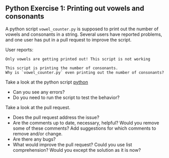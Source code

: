 ## Python Exercise 1: Printing out vowels and consonants

A python script `vowel_counter.py` is supposed to print out the number of vowels and consonants in a string.
Several users have reported problems, and one user has put in a pull request to improve the script. 

User reports:

```
Only vowels are getting printed out! This script is not working
```

```
This script is printing the number of consonants.
Why is `vowel_counter.py` even printing out the number of consonants?  
```

Take a look at the python script [python](../python/exercise1/vowel_counter.py) 

* Can you see any errors?
* Do you need to run the script to test the behavior?


Take a look at the pull request.

* Does the pull request address the issue?
* Are the comments up to date, necessary, helpful? Would you remove some of these comments? Add suggestions for which comments to remove and/or change.
* Are there any bugs?
* What would improve the pull request? Could you use list comprehension? Would you except the solution as it is now?
